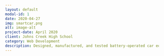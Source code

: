 ```yaml
---
layout: default
modal-id: 1
date: 2020-04-27
img: smartcar.png
alt: image-alt
project-date: April 2020
client: Johns Creek High School
category: Web Development
description: Designed, manufactured, and tested battery-operated car equipped with custom Ping Pong turret. Integrated mecanum drivetrain with omni-directional drive capabilities. Integrated flywheels and OpenCV for turret targeting. Used Virtual Network Computing with custom Python GUI for car control and data visualization. 
---
```

